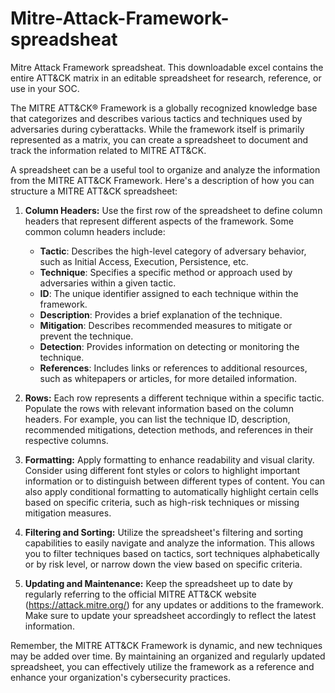 # Mitre-Attack-Framework-spreadsheat
Mitre Attack Framework spreadsheat. This downloadable excel contains the entire ATT&amp;CK matrix in an editable spreadsheet for research, reference, or use in your SOC. 

The MITRE ATT&CK® Framework is a globally recognized knowledge base that categorizes and describes various tactics and techniques used by adversaries during cyberattacks. While the framework itself is primarily represented as a matrix, you can create a spreadsheet to document and track the information related to MITRE ATT&CK.

A spreadsheet can be a useful tool to organize and analyze the information from the MITRE ATT&CK Framework. Here's a description of how you can structure a MITRE ATT&CK spreadsheet:

1. **Column Headers:** Use the first row of the spreadsheet to define column headers that represent different aspects of the framework. Some common column headers include:
   - **Tactic**: Describes the high-level category of adversary behavior, such as Initial Access, Execution, Persistence, etc.
   - **Technique**: Specifies a specific method or approach used by adversaries within a given tactic.
   - **ID**: The unique identifier assigned to each technique within the framework.
   - **Description**: Provides a brief explanation of the technique.
   - **Mitigation**: Describes recommended measures to mitigate or prevent the technique.
   - **Detection**: Provides information on detecting or monitoring the technique.
   - **References**: Includes links or references to additional resources, such as whitepapers or articles, for more detailed information.

2. **Rows:** Each row represents a different technique within a specific tactic. Populate the rows with relevant information based on the column headers. For example, you can list the technique ID, description, recommended mitigations, detection methods, and references in their respective columns.

3. **Formatting:** Apply formatting to enhance readability and visual clarity. Consider using different font styles or colors to highlight important information or to distinguish between different types of content. You can also apply conditional formatting to automatically highlight certain cells based on specific criteria, such as high-risk techniques or missing mitigation measures.

4. **Filtering and Sorting:** Utilize the spreadsheet's filtering and sorting capabilities to easily navigate and analyze the information. This allows you to filter techniques based on tactics, sort techniques alphabetically or by risk level, or narrow down the view based on specific criteria.

5. **Updating and Maintenance:** Keep the spreadsheet up to date by regularly referring to the official MITRE ATT&CK website (https://attack.mitre.org/) for any updates or additions to the framework. Make sure to update your spreadsheet accordingly to reflect the latest information.

Remember, the MITRE ATT&CK Framework is dynamic, and new techniques may be added over time. By maintaining an organized and regularly updated spreadsheet, you can effectively utilize the framework as a reference and enhance your organization's cybersecurity practices.
